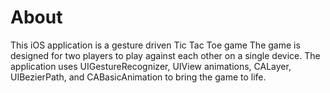 # About

This iOS application is a gesture driven Tic Tac Toe game The game is designed for two players to play against each other on a single device. The application uses UIGestureRecognizer, UIView animations, CALayer, UIBezierPath, and CABasicAnimation to bring the game to life.
